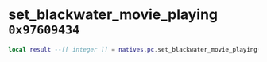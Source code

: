 # set_blackwater_movie_playing `0x97609434`

```lua
local result --[[ integer ]] = natives.pc.set_blackwater_movie_playing(_unk0 --[[ integer ]])
```